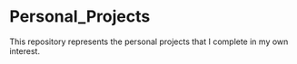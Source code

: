 # Personal_Projects
This repository represents the personal projects that I complete in my own interest.


